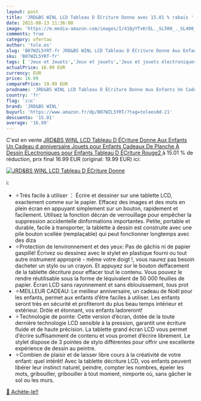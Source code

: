 ```yaml
---
layout: post
title: 'JRD&BS WINL LCD Tableau D ÉCriture Donne avec 15.01 % rabais '
date: 2021-08-13 11:36:00
image: 'https://m.media-amazon.com/images/I/41QyYTxKrEL._SL500_._SL400_.jpg'
comments: true
category: ofertas
author: 'tole.es'
slug: 'B07WZL5YRT-fr JRD&BS WINL LCD Tableau D ÉCriture Donne Aux Enfants Un...'
sku: 'B07WZL5YRT-fr'
tags: [ 'Jeux et Jouets','Jeux et jouets','Jeux et jouets électroniques','jrd&bs winl', ]
actualPrice: 16.99 EUR
currency: EUR
price: 16.99
comparePrice: 19.99 EUR
prodname: 'JRD&BS WINL LCD Tableau D ÉCriture Donne Aux Enfants Un Cadeau d anniversaire  Jouets pour Enfants Cadeaux De Planche À Dessin ÉLectroniques pour Enfants Tableau D ÉCriture  Rouge2 '
country: 'fr'
flag: '🇫🇷'
brand: 'JRD&BS WINL'
buyurl: 'https://www.amazon.fr/dp/B07WZL5YRT/?tag=tolees0d-21'
descuento: '15.01'
average: '16.99'
---
```


C'est en vente [JRD&BS WINL LCD Tableau D ÉCriture Donne Aux Enfants Un Cadeau d anniversaire  Jouets pour Enfants Cadeaux De Planche À Dessin ÉLectroniques pour Enfants Tableau D ÉCriture  Rouge2 ](https://www.amazon.fr/dp/B07WZL5YRT/?tag=tolees0d-21)  à  15.01 % de réduction, prix final  16.99 EUR (original: 19.99 EUR) ici:

[![JRD&BS WINL LCD Tableau D ÉCriture Donne](https://m.media-amazon.com/images/I/41QyYTxKrEL._SL500_._SL400_.jpg)](https://www.amazon.fr/dp/B07WZL5YRT/?tag=tolees0d-21)

ℹ️:

- ✧Très facile à utiliser ： Écrire et dessiner sur une tablette LCD, exactement comme sur le papier. Effacez des images et des mots en plein écran en appuyant simplement sur un bouton, rapidement et facilement. Utilisez la fonction décran de verrouillage pour empêcher la suppression accidentelle dinformations importantes. Petite, portable et durable, facile à transporter, la tablette à dessin est construite avec une pile bouton scellée (remplaçable) qui peut fonctionner longtemps avec des diza
- ✧Protection de lenvironnement et des yeux: Pas de gâchis ni de papier gaspillé! Écrivez ou dessinez avec le stylet en plastique fourni ou tout autre instrument approprié - même votre doigt !, vous naurez pas besoin dacheter un stylo ou un crayon. Et appuyez sur le bouton deffacement de la tablette décriture pour effacer tout le contenu. Vous pouvez le rendre réutilisable sous la forme de léquivalent de 50 000 feuilles de papier. Écran LCD sans rayonnement et sans éblouissement, tous prot
- ✧MEILLEUR CADEAU: Le meilleur anniversaire, un cadeau de Noël pour les enfants, permet aux enfants d’être faciles à utiliser. Les enfants seront très en sécurité et profiteront du plus beau temps intérieur et extérieur. Drôle et étonnant, vos enfants ladoreront!
- ✧Technologie de pointe: Cette version d’écran, dotée de la toute dernière technologie LCD sensible à la pression, garantit une écriture fluide et de haute précision. La tablette grand écran LCD vous permet d’écrire suffisamment de contenu et vous promet d’écrire librement. Le stylet dispose de 3 pointes de stylo différentes pour offrir une excellente expérience de dessin au peintre.
- ✧Combien de plaisir et de laisser libre cours à la créativité de votre enfant: quel intérêt! Avec la tablette décriture LCD, vos enfants peuvent libérer leur instinct naturel, peindre, compter les nombres, épeler les mots, gribouiller, gribouiller à tout moment, nimporte où, sans gâcher le sol ou les murs.

[🛒 Achète-le!!](https://www.amazon.fr/dp/B07WZL5YRT/?tag=tolees0d-21)

